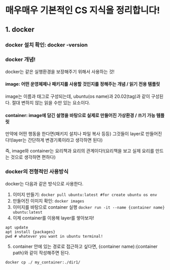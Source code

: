 # 매우매우 기본적인 CS 지식을 정리합니다!

## 1. docker

### docker 설치 확인: docker -version

### docker 개념!

docker는 같은 실행환경을 보장해주기 위해서 사용하는 것!

#### **image**: 어떤 운영체제나 패키지를 사용할 것인지를 정해주는 개념 / 읽기 전용 템플릿

image는 이름과 태그로 구성되는데, ubuntu(os name)과 20.02(tag)과 같이 구성된다. 절대 변하지 않는 읽을 수만 있는 요소이다.

#### **container**: image에 담긴 설명을 바탕으로 실제로 만들어진 가상환경 / 쓰기 가능 템플릿

만약에 어떤 행동을 한다면(패키지 설치나 파일 복사 등등) 그것들이 layer로 만들어진다!(layer는 간단하게 변경기록이라고 생각하면 된다) 

즉, image와 container는 요리책과 요리의 관계이다!(요리책을 보고 실제 요리를 만드는 것으로 생각하면 편하다)

### docker의 전형적인 사용방식

docker는 다음과 같은 방식으로 사용한다.

1. 이미지 만들기: ```docker pull ubuntu:latest #for create ubuntu os env```
2. 만들어진 이미지 확인: ```docker images```
3. 이미지를 바탕으로 container 실행 ```docker run -it --name {container name} ubuntu:latest```
4. 이제 container를 이용해 layer를 쌓아보자!
```
apt update
apt install {packages}
pwd # whatever you want in ubuntu terminal!
```
5. container 안에 있는 경로로 접근하고 싶다면, {container name):{container path}와 같이 작성해주면 된다.
```
docker cp ./ my_container:./dir1/
``` 
